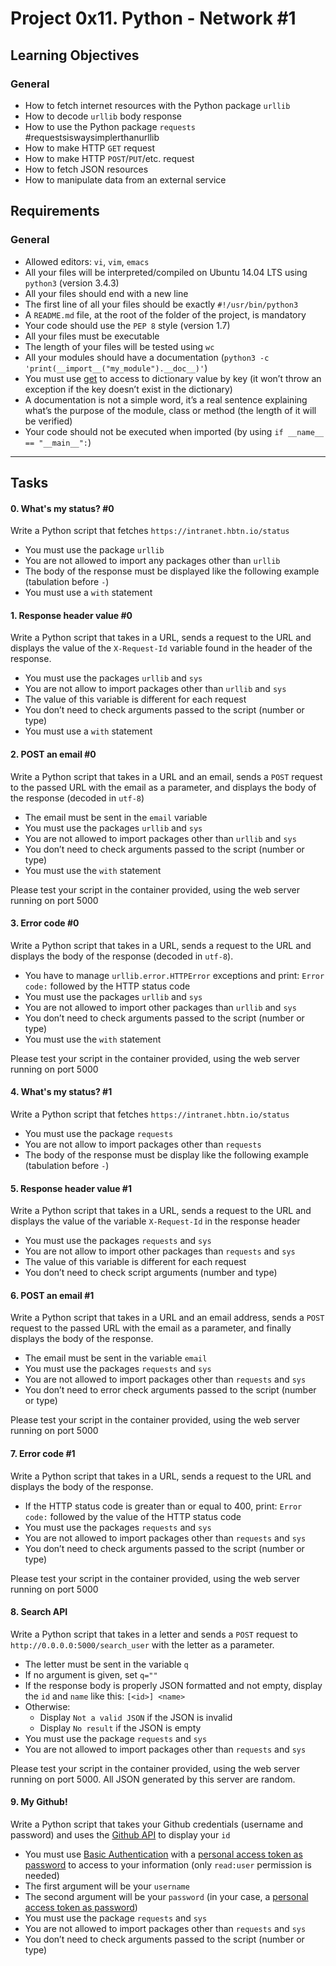 <h1 class="gap"> Project 0x11. Python - Network #1</h1>
<h2>Learning Objectives</h2>
<h3>General</h3>

<ul>
<li>How to fetch internet resources with the Python package <code>urllib</code></li>
<li>How to decode <code>urllib</code> body response</li>
<li>How to use the Python package <code>requests</code> #requestsiswaysimplerthanurllib</li>
<li>How to make HTTP <code>GET</code> request </li>
<li>How to make HTTP <code>POST</code>/<code>PUT</code>/etc. request</li>
<li>How to fetch JSON resources</li>
<li>How to manipulate data from an external service</li>
</ul>

<h2>Requirements</h2>

<h3>General</h3>

<ul>
<li>Allowed editors: <code>vi</code>, <code>vim</code>, <code>emacs</code></li>
<li>All your files will be interpreted/compiled on Ubuntu 14.04 LTS using <code>python3</code> (version 3.4.3)</li>
<li>All your files should end with a new line</li>
<li>The first line of all your files should be exactly <code>#!/usr/bin/python3</code></li>
<li>A <code>README.md</code> file, at the root of the folder of the project, is mandatory</li>
<li>Your code should use the <code>PEP 8</code> style (version 1.7)</li>
<li>All your files must be executable</li>
<li>The length of your files will be tested using <code>wc</code></li>
<li>All your modules should have a documentation (<code>python3 -c &#39;print(__import__(&quot;my_module&quot;).__doc__)&#39;</code>)</li>
<li>You must use <a href="/rltoken/SSngTpTH6EcncejWzNjX_Q" title="get" target="_blank">get</a> to access to dictionary value by key (it won&rsquo;t throw an exception if the key doesn&rsquo;t exist in the dictionary)</li>
<li>A documentation is not a simple word, it&rsquo;s a real sentence explaining what&rsquo;s the purpose of the module, class or method (the length of it will be verified)</li>
<li>Your code should not be executed when imported (by using <code>if __name__ == &quot;__main__&quot;:</code>)</li>
</ul>

<hr class="gap">
<h2 class="gap">Tasks</h2>

  <h4 class="task">
    0. What&#39;s my status? #0
</h4>
 <p>Write a Python script that fetches <code>https://intranet.hbtn.io/status</code></p>

<ul>
<li>You must use the package <code>urllib</code></li>
<li>You are not allowed to import any packages other than <code>urllib</code></li>
<li>The body of the response must be displayed like the following example (tabulation before <code>-</code>)</li>
<li>You must use a <code>with</code> statement</li>
</ul>

<h4 class="task">
    1. Response header value #0
</h4>
<p>Write a Python script that takes in a URL, sends a request to the URL and displays the value of the <code>X-Request-Id</code> variable found in the header of the response.</p>

<ul>
<li>You must use the packages <code>urllib</code> and <code>sys</code></li>
<li>You are not allow to import packages other than <code>urllib</code> and <code>sys</code></li>
<li>The value of this variable is different for each request</li>
<li>You don&rsquo;t need to check arguments passed to the script (number or type)</li>
<li>You must use a <code>with</code> statement</li>
</ul>

  <h4 class="task">
    2. POST an email #0
</h4>
 <p>Write a Python script that takes in a URL and an email, sends a <code>POST</code> request to the passed URL with the email as a parameter, and displays the body of the response (decoded in <code>utf-8</code>)</p>

<ul>
<li>The email must be sent in the <code>email</code> variable</li>
<li>You must use the packages <code>urllib</code> and <code>sys</code></li>
<li>You are not allowed to import packages other than <code>urllib</code> and <code>sys</code></li>
<li>You don&rsquo;t need to check arguments passed to the script (number or type)</li>
<li>You must use the <code>with</code> statement</li>
</ul>

<p>Please test your script in the container provided, using the web server running on port 5000</p>

 <h4 class="task">
    3. Error code #0
</h4>
 <p>Write a Python script that takes in a URL, sends a request to the URL and displays the body of the response (decoded in <code>utf-8</code>).</p>

<ul>
<li>You have to manage <code>urllib.error.HTTPError</code> exceptions and print: <code>Error code:</code> followed by the HTTP status code</li>
<li>You must use the packages <code>urllib</code> and <code>sys</code></li>
<li>You are not allowed to import other packages than <code>urllib</code> and <code>sys</code></li>
<li>You don&rsquo;t need to check arguments passed to the script (number or type)</li>
<li>You must use the <code>with</code> statement</li>
</ul>

<p>Please test your script in the container provided, using the web server running on port 5000</p>

 <h4 class="task">
    4. What&#39;s my status? #1
</h4>
 <p>Write a Python script that fetches <code>https://intranet.hbtn.io/status</code></p>

<ul>
<li>You must use the package <code>requests</code></li>
<li>You are not allow to import packages other than <code>requests</code></li>
<li>The body of the response must be display like the following example (tabulation before <code>-</code>)</li>
</ul>

<h4 class="task">
    5. Response header value #1
</h4>
 <p>Write a Python script that takes in a URL, sends a request to the URL and displays the value of the variable <code>X-Request-Id</code> in the response header</p>

<ul>
<li>You must use the packages <code>requests</code> and <code>sys</code></li>
<li>You are not allow to import other packages than <code>requests</code> and <code>sys</code></li>
<li>The value of this variable is different for each request</li>
<li>You don&rsquo;t need to check script arguments (number and type)</li>
</ul>

<h4 class="task">
    6. POST an email #1
</h4>
 <p>Write a Python script that takes in a URL and an email address, sends a <code>POST</code> request to the passed URL with the email as a parameter, and finally displays the body of the response.</p>

<ul>
<li>The email must be sent in the variable <code>email</code></li>
<li>You must use the packages <code>requests</code> and <code>sys</code></li>
<li>You are not allowed to import packages other than <code>requests</code> and <code>sys</code></li>
<li>You don&rsquo;t need to error check arguments passed to the script (number or type)</li>
</ul>

<p>Please test your script in the container provided, using the web server running on port 5000</p>


  <h4 class="task">
    7. Error code #1
</h4>
 <p>Write a Python script that takes in a URL, sends a request to the URL and displays the body of the response.</p>

<ul>
<li>If the HTTP status code is greater than or equal to 400, print: <code>Error code:</code> followed by the value of the HTTP status code</li>
<li>You must use the packages <code>requests</code> and <code>sys</code></li>
<li>You are not allowed to import packages other  than <code>requests</code> and <code>sys</code></li>
<li>You don&rsquo;t need to check arguments passed to the script (number or type)</li>
</ul>

<p>Please test your script in the container provided, using the web server running on port 5000</p>

  <h4 class="task">
    8. Search API
</h4>
 <p>Write a Python script that takes in a letter and sends a <code>POST</code> request to <code>http://0.0.0.0:5000/search_user</code> with the letter as a parameter.</p>

<ul>
<li>The letter must be sent in the variable <code>q</code></li>
<li>If no argument is given, set <code>q=&quot;&quot;</code></li>
<li>If the response body is properly JSON formatted and not empty, display the <code>id</code> and <code>name</code> like this: <code>[&lt;id&gt;] &lt;name&gt;</code></li>
<li>Otherwise:

<ul>
<li>Display <code>Not a valid JSON</code> if the JSON is invalid</li>
<li>Display <code>No result</code> if the JSON is empty</li>
</ul></li>
<li>You must use the package <code>requests</code> and <code>sys</code></li>
<li>You are not allowed to import packages other than <code>requests</code> and <code>sys</code></li>
</ul>

<p>Please test your script in the container provided, using the web server running on port 5000. All JSON generated by this server are random.</p>

  <h4 class="task">
    9. My Github!
</h4>
 <p>Write a Python script that takes your Github credentials (username and password) and uses the <a href="/rltoken/F4Mziw-PlQqYjNOqHvRQjA" title="Github API" target="_blank">Github API</a> to display your <code>id</code></p>

<ul>
<li>You must use <a href="/rltoken/3vtE6txxtZ92GJyR1ya-Ug" title="Basic Authentication" target="_blank">Basic Authentication</a> with a <a href="/rltoken/_bSdfmXDz8trVsxpkbradA" title="personal access token as password" target="_blank">personal access token as password</a> to access to your information (only <code>read:user</code> permission is needed)</li>
<li>The first argument will be your <code>username</code></li>
<li>The second argument will be your <code>password</code> (in your case, a <a href="/rltoken/_bSdfmXDz8trVsxpkbradA" title="personal access token as password" target="_blank">personal access token as password</a>)</li>
<li>You must use the package <code>requests</code> and <code>sys</code></li>
<li>You are not allowed to import packages other than <code>requests</code> and <code>sys</code></li>
<li>You don&rsquo;t need to check arguments passed to the script (number or type)</li>
</ul>

